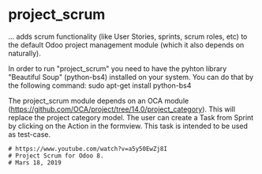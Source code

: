 # project_scrum

... adds scrum functionality (like User Stories, sprints, scrum roles, etc) to the default Odoo project management module (which it also depends on naturally).

In order to run "project_scrum" you need to have the pyhton library "Beautiful Soup" (python-bs4) installed on your system.
You can do that by the following command: sudo apt-get install python-bs4

The project_scrum module depends on an OCA module (https://github.com/OCA/project/tree/14.0/project_category). This will replace the project category model. The user can create a Task from Sprint by clicking on the Action in the formview. This task is intended to be used as test-case.


```
# https://www.youtube.com/watch?v=a5y50EwZj8I
# Project Scrum for Odoo 8.
# Mars 18, 2019
```
